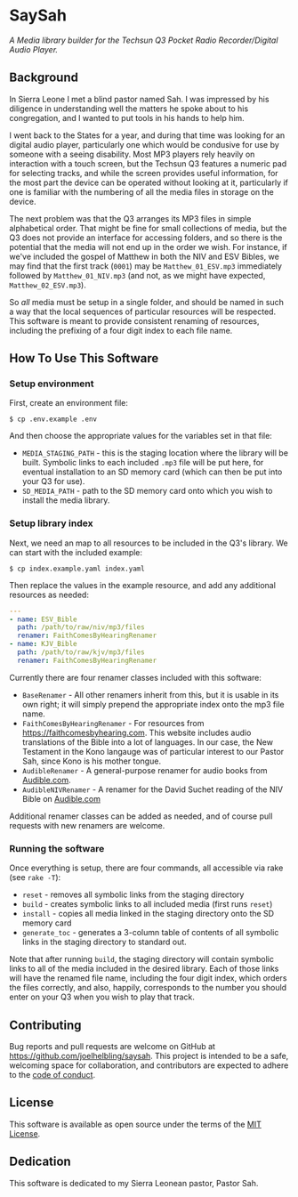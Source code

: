 # SaySah

_A Media library builder for the Techsun Q3 Pocket Radio Recorder/Digital Audio Player._

## Background

In Sierra Leone I met a blind pastor named Sah.  I was impressed by his diligence in understanding well the matters he spoke about to his congregation, and I wanted to put tools in his hands to help him.

I went back to the States for a year, and during that time was looking for an digital audio player, particularly one which would be condusive for use by someone with a seeing disability.  Most MP3 players rely heavily on interaction with a touch screen, but the Techsun Q3 features a numeric pad for selecting tracks, and while the screen provides useful information, for the most part the device can be operated without looking at it, particularly if one is familiar with the numbering of all the media files in storage on the device.

The next problem was that the Q3 arranges its MP3 files in simple alphabetical order.  That might be fine for small collections of media, but the Q3 does not provide an interface for accessing folders, and so there is the potential that the media will not end up in the order we wish.  For instance, if we've included the gospel of Matthew in both the NIV and ESV Bibles, we may find that the first track (`0001`) may be `Matthew_01_ESV.mp3` immediately followed by `Matthew_01_NIV.mp3` (and not, as we might have expected, `Matthew_02_ESV.mp3`).

So _all_ media must be setup in a single folder, and should be named in such a way that the local sequences of particular resources will be respected.  This software is meant to provide consistent renaming of resources, including the prefixing of a four digit index to each file name.

## How To Use This Software

### Setup environment

First, create an environment file:

```
$ cp .env.example .env
```

And then choose the appropriate values for the variables set in that file:

- `MEDIA_STAGING_PATH` - this is the staging location where the library will be built.  Symbolic links to each included `.mp3` file will be put here, for eventual installation to an SD memory card (which can then be put into your Q3 for use).
- `SD_MEDIA_PATH` - path to the SD memory card onto which you wish to install the media library.

### Setup library index

Next, we need an map to all resources to be included in the Q3's library.  We can start with the included example:

```
$ cp index.example.yaml index.yaml
```

Then replace the values in the example resource, and add any additional resources as needed:

```yaml
---
- name: ESV_Bible
  path: /path/to/raw/niv/mp3/files
  renamer: FaithComesByHearingRenamer
- name: KJV_Bible
  path: /path/to/raw/kjv/mp3/files
  renamer: FaithComesByHearingRenamer
```

Currently there are four renamer classes included with this software:

- `BaseRenamer` - All other renamers inherit from this, but it is usable in its own right; it will simply prepend the appropriate index onto the mp3 file name.
- `FaithComesByHearingRenamer` - For resources from https://faithcomesbyhearing.com.  This website includes audio translations of the Bible into a lot of languages.  In our case, the New Testament in the Kono langauge was of particular interest to our Pastor Sah, since Kono is his mother tongue.
- `AudibleRenamer` - A general-purpose renamer for audio books from [Audible.com][audible]. 
- `AudibleNIVRenamer` - A renamer for the David Suchet reading of the NIV Bible on [Audible.com][audible]

[audible]:https://audible.com

Additional renamer classes can be added as needed, and of course pull requests with new renamers are welcome.

### Running the software

Once everything is setup, there are four commands, all accessible via rake (see `rake -T`):

- `reset` - removes all symbolic links from the staging directory
- `build` - creates symbolic links to all included media (first runs `reset`)
- `install` - copies all media linked in the staging directory onto the SD memory card
- `generate_toc` - generates a 3-column table of contents of all symbolic links in the
staging directory to standard out.

Note that after running `build`, the staging directory will contain symbolic links to all of the media included in the desired library.  Each of those links will have the renamed file name, including the four digit index, which orders the files correctly, and also, happily, corresponds to the number you should enter on your Q3 when you wish to play that track.

## Contributing

Bug reports and pull requests are welcome on GitHub at https://github.com/joelhelbling/saysah. This project is intended to be a safe, welcoming space for collaboration, and contributors are expected to adhere to the [code of conduct][code_of_conduct].

## License

This software is available as open source under the terms of the [MIT License][mit].

## Dedication

This software is dedicated to my Sierra Leonean pastor, Pastor Sah.

[code_of_conduct]: https://github.com/joelhelbling/saysah/blob/master/CODE_OF_CONDUCT.md
[mit]: https://opensource.org/licenses/MIT